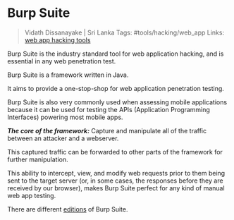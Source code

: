 # Burp Suite

> Vidath Dissanayake | Sri Lanka
> Tags: #tools/hacking/web_app 
> Links: [web app hacking tools](../web%20app%20hacking%20tools.md)

Burp Suite is the industry standard tool for web application hacking, and is essential in any web penetration test.

Burp Suite is a framework written in Java.

It aims to provide a one-stop-shop for web application penetration testing.

Burp Suite is also very commonly used when assessing mobile applications because it can be used for testing the APIs (Application Programming Interfaces) powering most mobile apps.

***The core of the framework:*** Capture and manipulate all of the traffic between an attacker and a webserver.

This captured traffic can be forwarded to other parts of the framework for further manipulation.

This ability to intercept, view, and modify web requests prior to them being sent to the target server (or, in some cases, the responses before they are received by our browser), makes Burp Suite perfect for any kind of manual web app testing.

There are different [editions](editions.md) of Burp Suite.